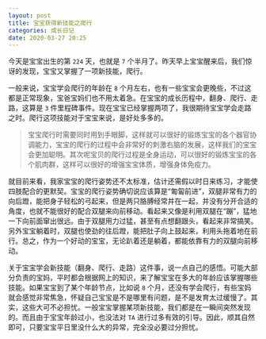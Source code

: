 ```yaml
---
layout: post
title: 宝宝获得新技能之爬行
categories: 成长日记
date: 2020-03-27 20:25
---
```


今天是宝宝出生的第 `224` 天，也就是 `7` 个半月了。昨天早上宝宝醒来后，我们惊讶的发现，宝宝又掌握了一项新技能，爬行。

<!--more-->

一般来说，宝宝学会爬行的年龄在 `8` 个月左右，也有一些宝宝会更晚些，不过这都是正常现象，宝爸宝妈们也不用太着急。在宝宝的成长历程中，翻身、爬行、走路，这算是 `3` 件里程碑事件。现在宝宝已经掌握两项了，我很期待宝宝学会走路之时。爬行这项技能对于宝宝来说，是好处多多的。

> 宝宝爬行时需要同时用到手眼脚，这样就可以很好的锻炼宝宝的各个器官协调能力，宝宝的爬行的过程中会非常好的刺激右脑的发展，这样我们的宝宝会更加聪明。其次呢宝贝的爬行过程是全身运动，可以很好的锻炼宝宝的各个肌肉群，这样可以很好的增强宝宝体质，增强身体免疫力。

就目前来看，我家宝宝的爬行姿势还不太标准，估计还需假以时日来练习，才能使四肢配合的更默契。宝宝的爬行姿势确切说应该算是“匍匐前进”，双腿非常有力的向后蹬，能把身子轻松的弓起来，但是两只胳膊经常并在一起，并没有分开合适的角度，也就不能很好的配合双腿来向前移动。看起来又像是利用双腿在“蹦”，猛地一下向前面窜出很远。由于双腿用力过猛，甚至有点想翻跟头，看起来非常搞笑。另外宝宝躺着时，双腿也使劲的往后蹬，能把肚子向上鼓起来，利用头拖着地在前行。总之，作为一个好动的宝宝，无论趴着还是躺着，都能依靠有力的双腿向前移动。

关于宝宝学会新技能（翻身、爬行、走路）这件事，说一点自己的感悟。可能大部分负责的宝妈，平时都会根据网上的知识，来了解宝宝在多大的年龄应该掌握哪些技能。如果宝宝到了某个年龄节点，比如说 `8` 个月，还没有学会爬行，有些宝妈就会感觉非常焦急，怀疑自己宝宝是不是哪里有问题，是不是发育太过缓慢了。其实，这些大可不必担忧。一般宝宝掌握某项新技能，我们都是在一瞬间突然发现的。而且由于宝宝年龄过小，也没法对 `TA` 进行过多有效的引导。因此，顺其自然即可，只要宝宝平日里没什么大的异常，完全没必要过分担忧。
